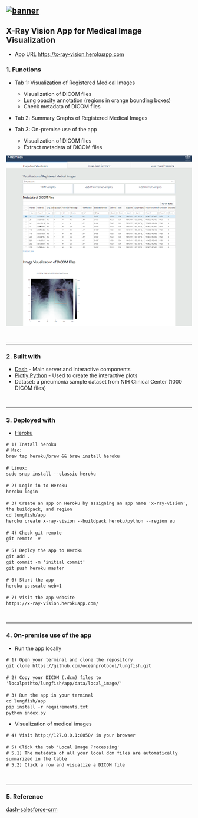 [![banner](https://raw.githubusercontent.com/oceanprotocol/art/master/github/repo-banner%402x.png)](https://oceanprotocol.com)
------

## X-Ray Vision App for Medical Image Visualization

* App URL https://x-ray-vision.herokuapp.com

### 1. Functions
  * Tab 1: Visualization of Registered Medical Images
    * Visualization of DICOM files  
    * Lung opacity annotation (regions in orange bounding boxes)
    * Check metadata of DICOM files

  * Tab 2: Summary Graphs of Registered Medical Images

  * Tab 3: On-premise use of the app
    * Visualization of DICOM files
    * Extract metadata of DICOM files

![Screenshot](assets/X-Ray_Vision.png)

<br>

---
### 2. Built with
  * [Dash](https://dash.plot.ly/) - Main server and interactive components
  * [Plotly Python](https://plot.ly/python/) - Used to create the interactive plots
  * Dataset: a pneumonia sample dataset from NIH Clinical Center (1000 DICOM files)

<br>

---
### 3. Deployed with
 * [Heroku](https://devcenter.heroku.com/articles/heroku-cli#download-and-install)

```
# 1) Install heroku  
# Mac:
brew tap heroku/brew && brew install heroku

# Linux:
sudo snap install --classic heroku

# 2) Login in to Heroku
heroku login

# 3) Create an app on Heroku by assigning an app name 'x-ray-vision', the buildpack, and region
cd lungfish/app
heroku create x-ray-vision --buildpack heroku/python --region eu

# 4) Check git remote
git remote -v  

# 5) Deploy the app to Heroku
git add .
git commit -m 'initial commit'
git push heroku master

# 6) Start the app
heroku ps:scale web=1

# 7) Visit the app website
https://x-ray-vision.herokuapp.com/
```

<br>

---
### 4. On-premise use of the app
  * Run the app locally

```
# 1) Open your terminal and clone the repository  
git clone https://github.com/oceanprotocol/lungfish.git

# 2) Copy your DICOM (.dcm) files to 'localpathto/lungfish/app/data/local_image/'

# 3) Run the app in your terminal
cd lungfish/app
pip install -r requirements.txt
python index.py
```

  * Visualization of medical images

```  
# 4) Visit http://127.0.0.1:8050/ in your browser

# 5) Click the tab 'Local Image Processing'
# 5.1) The metadata of all your local dcm files are automatically summarized in the table
# 5.2) Click a row and visualize a DICOM file
```

<br>

---
### 5. Reference  
[dash-salesforce-crm](https://github.com/plotly/dash-salesforce-crm)
